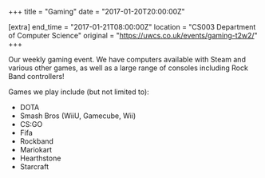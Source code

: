 +++
title = "Gaming"
date = "2017-01-20T20:00:00Z"

[extra]
end_time = "2017-01-21T08:00:00Z"
location = "CS003 Department of Computer Science"
original = "https://uwcs.co.uk/events/gaming-t2w2/"
+++

Our weekly gaming event. We have computers available with Steam and various other games, as well as a large range of consoles including Rock Band controllers\!

  

Games we play include (but not limited to):

  - DOTA  
  - Smash Bros (WiiU, Gamecube, Wii)  
  - CS:GO  
  - Fifa  
  - Rockband  
  - Mariokart  
  - Hearthstone  
  - Starcraft

